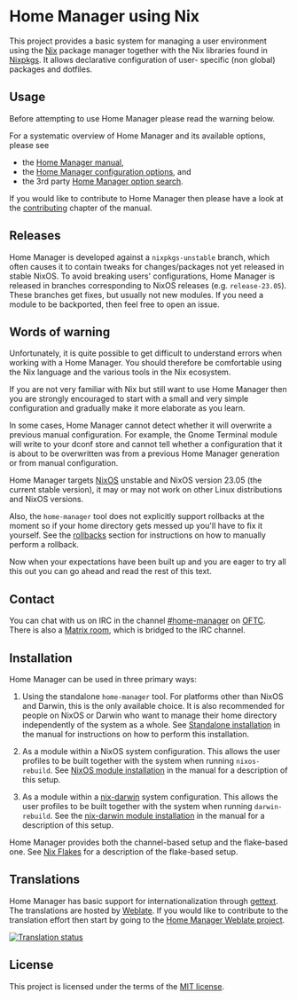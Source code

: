Home Manager using Nix
======================

This project provides a basic system for managing a user environment
using the [Nix][] package manager together with the Nix libraries
found in [Nixpkgs][]. It allows declarative configuration of user-
specific (non global) packages and dotfiles.

Usage
-----

Before attempting to use Home Manager please read the warning below.

For a systematic overview of Home Manager and its available options,
please see

- the [Home Manager manual][manual],
- the [Home Manager configuration options][configuration options], and
- the 3rd party [Home Manager option search](https://mipmip.github.io/home-manager-option-search/).

If you would like to contribute to Home Manager
then please have a look at the [contributing][] chapter of the manual.

Releases
--------

Home Manager is developed against a `nixpkgs-unstable` branch, which
often causes it to contain tweaks for changes/packages not yet
released in stable NixOS. To avoid breaking users' configurations,
Home Manager is released in branches corresponding to NixOS releases
(e.g. `release-23.05`). These branches get fixes, but usually not new
modules. If you need a module to be backported, then feel free to open
an issue.

Words of warning
----------------

Unfortunately, it is quite possible to get difficult to understand
errors when working with a Home Manager. You should therefore be
comfortable using the Nix language and the various tools in the Nix
ecosystem.

If you are not very familiar with Nix but still want to use Home
Manager then you are strongly encouraged to start with a small and
very simple configuration and gradually make it more elaborate as you
learn.

In some cases, Home Manager cannot detect whether it will overwrite a
previous manual configuration. For example, the Gnome Terminal module
will write to your dconf store and cannot tell whether a configuration
that it is about to be overwritten was from a previous Home Manager
generation or from manual configuration.

Home Manager targets [NixOS][] unstable and NixOS version 23.05 (the
current stable version), it may or may not work on other Linux
distributions and NixOS versions.

Also, the `home-manager` tool does not explicitly support rollbacks at
the moment so if your home directory gets messed up you'll have to fix
it yourself. See the [rollbacks][] section for instructions on how to
manually perform a rollback.

Now when your expectations have been built up and you are eager to try
all this out you can go ahead and read the rest of this text.

Contact
-------

You can chat with us on IRC in the channel [#home-manager][] on [OFTC][].
There is also a [Matrix room](https://matrix.to/#/#hm:rycee.net),
which is bridged to the IRC channel.

Installation
------------

Home Manager can be used in three primary ways:

1. Using the standalone `home-manager` tool. For platforms other than
   NixOS and Darwin, this is the only available choice. It is also
   recommended for people on NixOS or Darwin who want to manage their
   home directory independently of the system as a whole. See
   [Standalone installation][manual standalone install] in the manual
   for instructions on how to perform this installation.

2. As a module within a NixOS system configuration. This allows the
   user profiles to be built together with the system when running
   `nixos-rebuild`. See [NixOS module installation][manual nixos
   install] in the manual for a description of this setup.

3. As a module within a [nix-darwin][] system configuration. This
   allows the user profiles to be built together with the system when
   running `darwin-rebuild`. See the [nix-darwin module
   installation][manual nix-darwin install] in the manual for a
   description of this setup.

Home Manager provides both the channel-based setup and the flake-based one.
See [Nix Flakes][manual nix flakes] for a description of the flake-based setup.

Translations
------------

Home Manager has basic support for internationalization through
[gettext](https://www.gnu.org/software/gettext/). The translations are
hosted by [Weblate](https://weblate.org/). If you would like to
contribute to the translation effort then start by going to the
[Home Manager Weblate project](https://hosted.weblate.org/engage/home-manager/).

<a href="https://hosted.weblate.org/engage/home-manager/">
<img src="https://hosted.weblate.org/widgets/home-manager/-/multi-auto.svg" alt="Translation status" />
</a>

License
-------

This project is licensed under the terms of the [MIT license](LICENSE).

[Nix]: https://nixos.org/explore.html
[NixOS]: https://nixos.org/
[Nixpkgs]: https://github.com/NixOS/nixpkgs
[manual]: https://nix-community.github.io/home-manager/index.html
[contributing]: https://nix-community.github.io/home-manager/#ch-contributing
[manual usage]: https://nix-community.github.io/home-manager/#ch-usage
[configuration options]: https://nix-community.github.io/home-manager/options.html
[#home-manager]: https://webchat.oftc.net/?channels=home-manager
[OFTC]: https://oftc.net/
[Nix Flakes]: https://nixos.wiki/wiki/Flakes
[nix-darwin]: https://github.com/LnL7/nix-darwin
[manual standalone install]: https://nix-community.github.io/home-manager/index.html#sec-install-standalone
[manual nixos install]: https://nix-community.github.io/home-manager/index.html#sec-install-nixos-module
[manual nix-darwin install]: https://nix-community.github.io/home-manager/index.html#sec-install-nix-darwin-module
[manual nix flakes]: https://nix-community.github.io/home-manager/index.html#ch-nix-flakes
[rollbacks]: https://nix-community.github.io/home-manager/index.html#sec-usage-rollbacks

